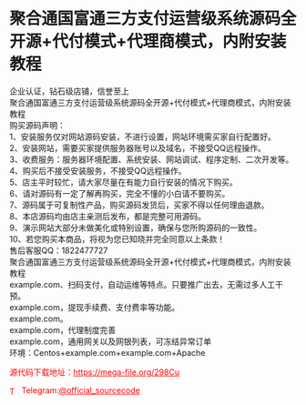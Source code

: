 # 聚合通国富通三方支付运营级系统源码全开源+代付模式+代理商模式，内附安装教程

企业认证，钻石级店铺，信誉至上<br>聚合通国富通三方支付运营级系统源码全开源+代付模式+代理商模式，内附安装教程<br>购买源码声明：<br>1、安装服务仅对网站源码安装，不进行设置，网站环境需买家自行配置好。<br>2、安装网站，需要买家提供服务器账号以及域名，不接受QQ远程操作。<br>3、收费服务：服务器环境配置、系统安装、网站调试、程序定制、二次开发等。<br>4、购买后不接受安装服务，不接受QQ远程操作。<br>5、店主平时较忙，请大家尽量在有能力自行安装的情况下购买。<br>6、请对源码有一定了解再购买，完全不懂的小白请不要购买。<br>7、源码属于可复制性产品，购买源码发货后，买家不得以任何理由退款。<br>8、本店源码均由店主亲测后发布，都是完整可用源码。<br>9、演示网站大部分未做美化或特别设置，确保与您所购源码的一致性。<br>10、若您购买本商品，将视为您已知晓并完全同意以上条款！<br>售后客服QQ：1822477727<br>聚合通国富通三方支付运营级系统源码全开源+代付模式+代理商模式，内附安装教程<br>example.com、扫码支付，自动运维等特点。只要推广出去，无需过多人工干预。<br>example.com，提现手续费、支付费率等功能。<br>example.com。<br>example.com，代理制度完善<br>example.com，通用网关以及网银列表，可冻结异常订单<br>环境：Centos+example.com+example.com+Apache<br>


<p style="color: red;">源代码下载地址：<a href="https://mega-file.org/298Cu" style="color: red;">https://mega-file.org/298Cu</a></p><p style="color: red;"><img src="https://cdn-icons-png.flaticon.com/512/2111/2111646.png" alt="Telegram Icon" style="width: 16px; vertical-align: middle; margin-right: 5px;">Telegram:<a href="https://t.me/official_sourcecode" style="color: red;">@official_sourcecode</a></p>